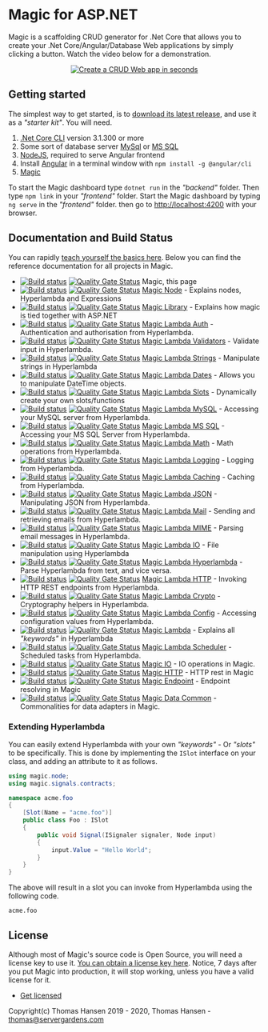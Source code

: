 
# Magic for ASP.NET

Magic is a scaffolding CRUD generator for .Net Core that allows you to create your .Net Core/Angular/Database Web
applications by simply clicking a button. Watch the video below for a demonstration.

<p align="center">
<a href="https://www.youtube.com/watch?v=8xO9H-2Fejc">
<img alt="Create a CRUD Web app in seconds" title="Create a CRUD Web app in seconds" src="https://servergardens.files.wordpress.com/2020/01/magic-video-screenshot.png" />
</a>
</p>

## Getting started

The simplest way to get started, is to [download its latest release](https://github.com/polterguy/magic/releases),
and use it as a _"starter kit"_. You will need.

1. [.Net Core CLI](https://dotnet.microsoft.com/download) version 3.1.300 or more
2. Some sort of database server [MySql](https://dev.mysql.com/downloads/mysql/) or [MS SQL](https://www.microsoft.com/en-us/sql-server/sql-server-editions-express)
3. [NodeJS](https://nodejs.org/en/download/), required to serve Angular frontend
4. Install [Angular](https://angular.io/guide/setup-local) in a terminal window with `npm install -g @angular/cli`
5. [Magic](https://github.com/polterguy/magic/releases)

To start the Magic dashboard type `dotnet run` in the _"backend"_ folder. Then type `npm link` in your
_"frontend"_ folder. Start the Magic dashboard by typing `ng serve` in the _"frontend"_ folder. then go to
[http://localhost:4200](http://localhost:4200) with your browser.

## Documentation and Build Status

You can rapidly [teach yourself the basics here](https://polterguy.github.io).
Below you can find the reference documentation for all projects in Magic.

* [![Build status](https://travis-ci.com/polterguy/magic.svg?master)](https://travis-ci.com/polterguy/magic)
[![Quality Gate Status](https://sonarcloud.io/api/project_badges/measure?project=polterguy_magic&metric=alert_status)](https://sonarcloud.io/dashboard?id=polterguy_magic) Magic, this page
* [![Build status](https://travis-ci.com/polterguy/magic.node.svg?master)](https://travis-ci.com/polterguy/magic.node)
[![Quality Gate Status](https://sonarcloud.io/api/project_badges/measure?project=polterguy_magic.node&metric=alert_status)](https://sonarcloud.io/dashboard?id=polterguy_magic.node) [Magic Node](https://github.com/polterguy/magic.node) - Explains nodes, Hyperlambda and Expressions
* [![Build status](https://travis-ci.com/polterguy/magic.library.svg?master)](https://travis-ci.com/polterguy/magic.library)
[![Quality Gate Status](https://sonarcloud.io/api/project_badges/measure?project=polterguy_magic.library&metric=alert_status)](https://sonarcloud.io/dashboard?id=polterguy_magic.library) [Magic Library](https://github.com/polterguy/magic.library) - Explains how magic is tied together with ASP.NET
* [![Build status](https://travis-ci.com/polterguy/magic.lambda.auth.svg?master)](https://travis-ci.com/polterguy/magic.lambda.auth)
[![Quality Gate Status](https://sonarcloud.io/api/project_badges/measure?project=polterguy_magic.lambda.auth&metric=alert_status)](https://sonarcloud.io/dashboard?id=polterguy_magic.lambda.auth) [Magic Lambda Auth](https://github.com/polterguy/magic.lambda.auth) - Authentication and authorisation from Hyperlambda.
* [![Build status](https://travis-ci.com/polterguy/magic.lambda.validators.svg?master)](https://travis-ci.com/polterguy/magic.lambda.validators)
[![Quality Gate Status](https://sonarcloud.io/api/project_badges/measure?project=polterguy_magic.lambda.validators&metric=alert_status)](https://sonarcloud.io/dashboard?id=polterguy_magic.lambda.validators) [Magic Lambda Validators](https://github.com/polterguy/magic.lambda.validators) - Validate input in Hyperlambda.
* [![Build status](https://travis-ci.com/polterguy/magic.lambda.strings.svg?master)](https://travis-ci.com/polterguy/magic.lambda.strings)
[![Quality Gate Status](https://sonarcloud.io/api/project_badges/measure?project=polterguy_magic.lambda.strings&metric=alert_status)](https://sonarcloud.io/dashboard?id=polterguy_magic.lambda.strings) [Magic Lambda Strings](https://github.com/polterguy/magic.lambda.strings) - Manipulate strings in Hyperlambda
* [![Build status](https://travis-ci.com/polterguy/magic.lambda.dates.svg?master)](https://travis-ci.com/polterguy/magic.lambda.dates)
[![Quality Gate Status](https://sonarcloud.io/api/project_badges/measure?project=polterguy_magic.lambda.dates&metric=alert_status)](https://sonarcloud.io/dashboard?id=polterguy_magic.lambda.dates) [Magic Lambda Dates](https://github.com/polterguy/magic.lambda.dates) - Allows you to manipulate DateTime objects.
* [![Build status](https://travis-ci.com/polterguy/magic.lambda.slots.svg?master)](https://travis-ci.com/polterguy/magic.lambda.slots)
[![Quality Gate Status](https://sonarcloud.io/api/project_badges/measure?project=polterguy_magic.lambda.slots&metric=alert_status)](https://sonarcloud.io/dashboard?id=polterguy_magic.lambda.slots) [Magic Lambda Slots](https://github.com/polterguy/magic.lambda.slots) - Dynamically create your own slots/functions
* [![Build status](https://travis-ci.com/polterguy/magic.lambda.mysql.svg?master)](https://travis-ci.com/polterguy/magic.lambda.mysql)
[![Quality Gate Status](https://sonarcloud.io/api/project_badges/measure?project=polterguy_magic.lambda.mysql&metric=alert_status)](https://sonarcloud.io/dashboard?id=polterguy_magic.lambda.mysql) [Magic Lambda MySQL](https://github.com/polterguy/magic.lambda.mysql) - Accessing your MySQL server from Hyperlambda.
* [![Build status](https://travis-ci.com/polterguy/magic.lambda.mssql.svg?master)](https://travis-ci.com/polterguy/magic.lambda.mssql)
[![Quality Gate Status](https://sonarcloud.io/api/project_badges/measure?project=polterguy_magic.lambda.mssql&metric=alert_status)](https://sonarcloud.io/dashboard?id=polterguy_magic.lambda.mssql) [Magic Lambda MS SQL](https://github.com/polterguy/magic.lambda.mssql) - Accessing your MS SQL Server from Hyperlambda.
* [![Build status](https://travis-ci.com/polterguy/magic.lambda.math.svg?master)](https://travis-ci.com/polterguy/magic.lambda.math)
[![Quality Gate Status](https://sonarcloud.io/api/project_badges/measure?project=polterguy_magic.lambda.math&metric=alert_status)](https://sonarcloud.io/dashboard?id=polterguy_magic.lambda.math) [Magic Lambda Math](https://github.com/polterguy/magic.lambda.math) - Math operations from Hyperlambda.
* [![Build status](https://travis-ci.com/polterguy/magic.lambda.logging.svg?master)](https://travis-ci.com/polterguy/magic.lambda.logging)
[![Quality Gate Status](https://sonarcloud.io/api/project_badges/measure?project=polterguy_magic.lambda.logging&metric=alert_status)](https://sonarcloud.io/dashboard?id=polterguy_magic.lambda.logging) [Magic Lambda Logging](https://github.com/polterguy/magic.lambda.logging) - Logging from Hyperlambda.
* [![Build status](https://travis-ci.com/polterguy/magic.lambda.caching.svg?master)](https://travis-ci.com/polterguy/magic.lambda.caching)
[![Quality Gate Status](https://sonarcloud.io/api/project_badges/measure?project=polterguy_magic.lambda.caching&metric=alert_status)](https://sonarcloud.io/dashboard?id=polterguy_magic.lambda.caching) [Magic Lambda Caching](https://github.com/polterguy/magic.lambda.caching) - Caching from Hyperlambda.
* [![Build status](https://travis-ci.com/polterguy/magic.lambda.json.svg?master)](https://travis-ci.com/polterguy/magic.lambda.json)
[![Quality Gate Status](https://sonarcloud.io/api/project_badges/measure?project=polterguy_magic.lambda.json&metric=alert_status)](https://sonarcloud.io/dashboard?id=polterguy_magic.lambda.json) [Magic Lambda JSON](https://github.com/polterguy/magic.lambda.json) - Manipulating JSON from Hyperlambda.
* [![Build status](https://travis-ci.com/polterguy/magic.lambda.mail.svg?master)](https://travis-ci.com/polterguy/magic.lambda.mail)
[![Quality Gate Status](https://sonarcloud.io/api/project_badges/measure?project=polterguy_magic.lambda.mail&metric=alert_status)](https://sonarcloud.io/dashboard?id=polterguy_magic.lambda,mail) [Magic Lambda Mail](https://github.com/polterguy/magic.lambda.mail) - Sending and retrieving emails from Hyperlambda.
* [![Build status](https://travis-ci.com/polterguy/magic.lambda.mime.svg?master)](https://travis-ci.com/polterguy/magic.lambda.mime)
[![Quality Gate Status](https://sonarcloud.io/api/project_badges/measure?project=polterguy_magic.lambda.mime&metric=alert_status)](https://sonarcloud.io/dashboard?id=polterguy_magic.lambda.mime) [Magic Lambda MIME](https://github.com/polterguy/magic.lambda.mime) - Parsing email messages in Hyperlambda.
* [![Build status](https://travis-ci.com/polterguy/magic.lambda.io.svg?master)](https://travis-ci.com/polterguy/magic.lambda.io)
[![Quality Gate Status](https://sonarcloud.io/api/project_badges/measure?project=polterguy_magic.lambda.io&metric=alert_status)](https://sonarcloud.io/dashboard?id=polterguy_magic.lambda.io) [Magic Lambda IO](https://github.com/polterguy/magic.lambda.io) - File manipulation using Hyperlambda
* [![Build status](https://travis-ci.com/polterguy/magic.lambda.hyperlambda.svg?master)](https://travis-ci.com/polterguy/magic.lambda.hyperlambda)
[![Quality Gate Status](https://sonarcloud.io/api/project_badges/measure?project=polterguy_magic.lambda.hyperlambda&metric=alert_status)](https://sonarcloud.io/dashboard?id=polterguy_magic.lambda.hyperlambda) [Magic Lambda Hyperlambda](https://github.com/polterguy/magic.lambda.hyperlambda) - Parse Hyperlambda from text, and vice versa.
* [![Build status](https://travis-ci.com/polterguy/magic.lambda.http.svg?master)](https://travis-ci.com/polterguy/magic.lambda.http)
[![Quality Gate Status](https://sonarcloud.io/api/project_badges/measure?project=polterguy_magic.lambda.http&metric=alert_status)](https://sonarcloud.io/dashboard?id=polterguy_magic.lambda.http) [Magic Lambda HTTP](https://github.com/polterguy/magic.lambda.http) - Invoking HTTP REST endpoints from Hyperlambda.
* [![Build status](https://travis-ci.com/polterguy/magic.lambda.crypto.svg?master)](https://travis-ci.com/polterguy/magic.lambda.crypto)
[![Quality Gate Status](https://sonarcloud.io/api/project_badges/measure?project=polterguy_magic.lambda.crypto&metric=alert_status)](https://sonarcloud.io/dashboard?id=polterguy_magic.lambda.crypto) [Magic Lambda Crypto](https://github.com/polterguy/magic.lambda.crypto) - Cryptography helpers in Hyperlambda.
* [![Build status](https://travis-ci.com/polterguy/magic.lambda.config.svg?master)](https://travis-ci.com/polterguy/magic.lambda.config)
[![Quality Gate Status](https://sonarcloud.io/api/project_badges/measure?project=polterguy_magic.lambda.config&metric=alert_status)](https://sonarcloud.io/dashboard?id=polterguy_magic.lambda.config) [Magic Lambda Config](https://github.com/polterguy/magic.lambda.config) - Accessing configuration values from Hyperlambda.
* [![Build status](https://travis-ci.com/polterguy/magic.lambda.svg?master)](https://travis-ci.com/polterguy/magic.lambda)
[![Quality Gate Status](https://sonarcloud.io/api/project_badges/measure?project=polterguy_magic.lambda&metric=alert_status)](https://sonarcloud.io/dashboard?id=polterguy_magic.lambda) [Magic Lambda](https://github.com/polterguy/magic.lambda) - Explains all _"keywords"_ in Hyperlambda
* [![Build status](https://travis-ci.com/polterguy/magic.lambda.scheduler.svg?master)](https://travis-ci.com/polterguy/magic.lambda.scheduler)
[![Quality Gate Status](https://sonarcloud.io/api/project_badges/measure?project=polterguy_magic.lambda.scheduler&metric=alert_status)](https://sonarcloud.io/dashboard?id=polterguy_magic.lambda.scheduler) [Magic Lambda Scheduler](https://github.com/polterguy/magic.lambda.scheduler) - Scheduled tasks from Hyperlambda.
* [![Build status](https://travis-ci.com/polterguy/magic.io.svg?master)](https://travis-ci.com/polterguy/magic.io)
[![Quality Gate Status](https://sonarcloud.io/api/project_badges/measure?project=polterguy_magic.io&metric=alert_status)](https://sonarcloud.io/dashboard?id=polterguy_magic.io) [Magic IO](https://github.com/polterguy/magic.io) - IO operations in Magic.
* [![Build status](https://travis-ci.com/polterguy/magic.http.svg?master)](https://travis-ci.com/polterguy/magic.http)
[![Quality Gate Status](https://sonarcloud.io/api/project_badges/measure?project=polterguy_magic.http&metric=alert_status)](https://sonarcloud.io/dashboard?id=polterguy_magic.http) [Magic HTTP](https://github.com/polterguy/magic.http) - HTTP rest in Magic
* [![Build status](https://travis-ci.com/polterguy/magic.endpoint.svg?master)](https://travis-ci.com/polterguy/magic.endpoint)
[![Quality Gate Status](https://sonarcloud.io/api/project_badges/measure?project=polterguy_magic.endpoint&metric=alert_status)](https://sonarcloud.io/dashboard?id=polterguy_magic.endpoint) [Magic Endpoint](https://github.com/polterguy/magic.endpoint) - Endpoint resolving in Magic
* [![Build status](https://travis-ci.com/polterguy/magic.data.common.svg?master)](https://travis-ci.com/polterguy/magic.data.common)
[![Quality Gate Status](https://sonarcloud.io/api/project_badges/measure?project=polterguy_magic.data.common&metric=alert_status)](https://sonarcloud.io/dashboard?id=polterguy_magic.data.common) [Magic Data Common](https://github.com/polterguy/magic.data.common) - Commonalities for data adapters in Magic.

### Extending Hyperlambda

You can easily extend Hyperlambda with your own _"keywords"_ - Or _"slots"_ to be specifically. This is done by
implementing the `ISlot` interface on your class, and adding an attribute to it as follows.

```csharp
using magic.node;
using magic.signals.contracts;

namespace acme.foo
{
    [Slot(Name = "acme.foo")]
    public class Foo : ISlot
    {
        public void Signal(ISignaler signaler, Node input)
        {
            input.Value = "Hello World";
        }
    }
}
```

The above will result in a slot you can invoke from Hyperlambda using the following code.

```
acme.foo
```

## License

Although most of Magic's source code is Open Source, you will need a license key to use it.
[You can obtain a license key here](https://servergardens.com/buy/).
Notice, 7 days after you put Magic into production, it will stop working, unless you have a valid
license for it.

* [Get licensed](https://servergardens.com/buy/)

Copyright(c) Thomas Hansen 2019 - 2020, Thomas Hansen - thomas@servergardens.com
